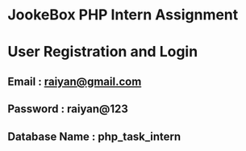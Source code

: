 # JookeBox PHP Intern Assignment
# User Registration and Login

## Email : raiyan@gmail.com

## Password : raiyan@123

## Database Name : php_task_intern
